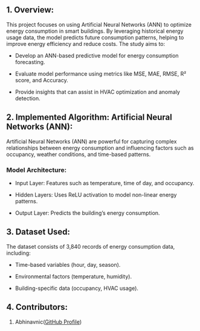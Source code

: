 ## __1. Overview:__
   
   This project focuses on using Artificial Neural Networks (ANN) to optimize energy consumption in smart buildings. By leveraging historical energy usage data, the model predicts future consumption patterns, helping to improve energy efficiency and reduce costs.
   The study aims to:

   - Develop an ANN-based predictive model for energy consumption forecasting.

   - Evaluate model performance using metrics like MSE, MAE, RMSE, R² score, and Accuracy.

   - Provide insights that can assist in HVAC optimization and anomaly detection.

## __2. Implemented Algorithm: Artificial Neural Networks (ANN):__

   Artificial Neural Networks (ANN) are powerful for capturing complex relationships between energy consumption and influencing factors such as occupancy, weather conditions, and time-based patterns.

   ### Model Architecture:

   - Input Layer: Features such as temperature, time of day, and occupancy.

   - Hidden Layers: Uses ReLU activation to model non-linear energy patterns.

   - Output Layer: Predicts the building’s energy consumption.

## __3. Dataset Used:__
   
   The dataset consists of 3,840 records of energy consumption data, including:

   - Time-based variables (hour, day, season).

   - Environmental factors (temperature, humidity).

   - Building-specific data (occupancy, HVAC usage).

## __4. Contributors:__

   1. Abhinavnic([GitHub Profile](https://pages.github.com/](https://github.com/Abhinavnic)))
   
